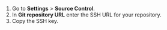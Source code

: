 1. Go to **Settings** > **Source Control**.
1. In **Git repository URL** enter the SSH URL for your repository.
1. Copy the SSH key.
